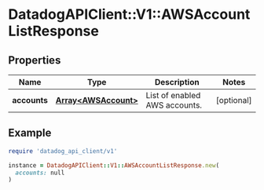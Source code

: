 # DatadogAPIClient::V1::AWSAccountListResponse

## Properties

| Name | Type | Description | Notes |
| ---- | ---- | ----------- | ----- |
| **accounts** | [**Array&lt;AWSAccount&gt;**](AWSAccount.md) | List of enabled AWS accounts. | [optional] |

## Example

```ruby
require 'datadog_api_client/v1'

instance = DatadogAPIClient::V1::AWSAccountListResponse.new(
  accounts: null
)
```

